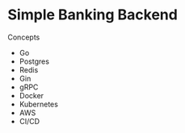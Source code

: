 # Simple Banking Backend # 

Concepts
* Go
* Postgres
* Redis
* Gin
* gRPC
* Docker
* Kubernetes
* AWS
* CI/CD

